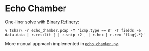 # Echo Chamber

One-liner solve with [Binary Refinery](https://github.com/binref/refinery):

```shell
% tshark -r echo_chamber.pcap -Y 'icmp.type == 8' -T fields -e data.data | r.resplit [ | r.snip :2 ] | r.hex | r.rex 'flag{.*}'
```

More manual approach implemented in [`echo_chamber.py`](echo_chamber.py).
